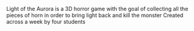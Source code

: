 Light of the Aurora is a 3D horror game with the goal of collecting all the pieces of horn in order to bring light back and kill the monster
Created across a week by four students
